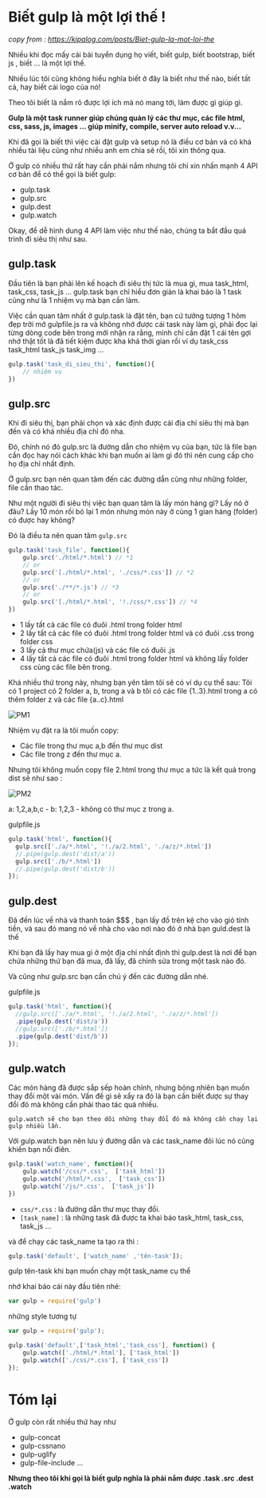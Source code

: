 # Biết gulp là một lợi thế ! 

_copy from : https://kipalog.com/posts/Biet-gulp-la-mot-loi-the_ 

Nhiều khi đọc mấy cái bài tuyển dụng họ viết, biết gulp, biết bootstrap, biết js , biết ... là một lợi thế.

Nhiều lúc tôi cũng không hiểu nghĩa biết ở đây là biết như thế nào, biết tất cả, hay biết cái logo của nó!

Theo tôi biết là nắm rõ được lợi ích mà nó mang tới, làm được gì giúp gì.

**Gulp là một task runner giúp chúng quản lý các thư mục, các file html, css, sass, js, images ... giúp minify, compile, server auto reload v.v...**

Khi đã gọi là biết thì việc cài đặt gulp và setup nó là điều cơ bản và có khá nhiều tài liệu cũng như nhiều anh em chia sẽ rồi, tôi xin thông qua.

Ở gulp có nhiều thứ rất hay cần phải nắm nhưng tôi chỉ xin nhấn mạnh 4 API cơ bản để có thể gọi là biết gulp:

- gulp.task
- gulp.src
- gulp.dest
- gulp.watch

Okay, để dễ hình dung 4 API làm việc như thế nào, chúng ta bắt đầu quá trình đi siêu thị như sau.

## gulp.task

Đầu tiên là bạn phải lên kế hoạch đi siêu thị tức là mua gì, mua task_html, task_css, task_js ...
gulp.task bạn chỉ hiểu đơn giản là khai báo là 1 task cũng như là 1 nhiệm vụ mà bạn cần làm.

Việc cần quan tâm nhất ở gulp.task là đặt tên, bạn cứ tưởng tượng 1 hôm đẹp trời mở gulpfile.js ra và không nhớ được cái task này làm gì, phải đọc lại từng dòng code bên trong mới nhận ra rằng, mình chỉ cần đặt 1 cái tên gợi nhớ thật tốt là đã tiết kiệm được kha khá thời gian rồi ví dụ task_css task_html task_js task_img ...

```js
gulp.task('task_di_sieu_thi', function(){
    // nhiệm vụ
})
```

## gulp.src

Khi đi siêu thị, bạn phải chọn và xác định được cái địa chỉ siêu thị mà bạn đến và có khá nhiều địa chỉ đó nha.

Đó, chính nó đó gulp.src là đường dẫn cho nhiệm vụ của bạn, tức là file bạn cần đọc hay nói cách khác khi bạn muốn ai làm gì đó thì nên cung cấp cho họ địa chỉ nhất định.

Ở gulp.src bạn nên quan tâm đến các đường dẫn cũng như những folder, file cần thao tác.

Như một người đi siêu thị việc bạn quan tâm là lấy món hàng gì?
Lấy nó ở đâu?
Lấy 10 món rồi bỏ lại 1 món nhưng món này ở cùng 1 gian hàng (folder) có được hay không?

Đó là điều ta nên quan tâm ```gulp.src```
```js
gulp.task('task_file', function(){
    gulp.src('./html/*.html') // *1
    // or
    gulp.src('[./html/*.html', './css/*.css']) // *2
    // or
    gulp.src('./**/*.js') // *3
    // or
    gulp.src('[./html/*.html', '!./css/*.css']) // *4
})
```
* 1 lấy tất cả các file có đuôi .html trong folder html
* 2 lấy tất cả các file có đuôi .html trong folder html và có đuôi .css trong folder css
* 3 lấy cả thư mục chứa(js) và các file có đuôi .js
* 4 lấy tất cả các file có đuôi .html trong folder html và không lấy folder css cùng các file bên trong.

Khá nhiều thứ trong này, nhưng bạn yên tâm tôi sẽ có ví dụ cụ thể sau:
Tôi có 1 project có 2 folder a, b, trong a và b tôi có các file {1..3}.html trong a có thêm folder z và các file {a..c}.html

![PM1](/js-front-end-tool/img/PM1.png)

Nhiệm vụ đặt ra là tôi muốn copy:
- Các file trong thư mục a,b đến thư mục dist
- Các file trong z đến thư mục a.

Nhưng tôi không muốn copy file 2.html trong thư mục a tức là kết quả trong dist sẽ như sao :

![PM2](/js-front-end-tool/img/PM2.png)

a: 1,2,a,b,c - b: 1,2,3 - không có thư mục z trong a.

gulpfile.js 
```js
gulp.task('html', function(){
  gulp.src(['./a/*.html', '!./a/2.html', './a/z/*.html'])
  //.pipe(gulp.dest('dist/a'))
  gulp.src(['./b/*.html'])
  //.pipe(gulp.dest('dist/b'))
});
```

## gulp.dest

Đã đến lúc về nhà và thanh toán $$$ , bạn lấy đồ trên kệ cho vào giỏ tính tiền, và sau đó mang nó về nhà cho vào nơi nào đó ở nhà bạn guld.dest là thế

Khi bạn đã lấy hay mua gì ở một địa chỉ nhất định thì gulp.dest là nơi để bạn chứa những thứ bạn đã mua, đã lấy, đã chỉnh sửa trong một task nào đó.

Và cũng như gulp.src bạn cần chú ý đến các đường dẫn nhé.

gulpfile.js
```js
gulp.task('html', function(){
  //gulp.src(['./a/*.html', '!./a/2.html', './a/z/*.html'])
  .pipe(gulp.dest('dist/a'))
  //gulp.src(['./b/*.html'])
  .pipe(gulp.dest('dist/b'))
});
```

## gulp.watch

Các món hàng đã được sắp sếp hoàn chỉnh, nhưng bỏng nhiên bạn muốn thay đổi một vài món. Vấn đề gì sẽ xẩy ra đó là bạn cần biết được sự thay đổi đó mà không cần phải thao tác quá nhiều.

    gulp.watch sẽ cho bạn theo dõi những thay đổi đó mà không cần chạy lại gulp nhiều lần.

Với gulp.watch bạn nên lưu ý đường dẫn và các task_name đôi lúc nó cũng khiến bạn nổi điên.

```js
gulp.task('watch_name', function(){
    gulp.watch('/css/*.css',  ['task_html'])
    gulp.watch('/html/*.css',  ['task_css'])
    gulp.watch('/js/*.css',  ['task_js'])
})
```

- ```css/*.css``` : là đường dẫn thư mục thay đổi.
- ```[task_name]``` : là những task đã được ta khai báo task_html, task_css, task_js ...

và để chạy các task_name ta tạo ra thì : 
```js 
gulp.task('default', ['watch_name' ,'tên-task']); 
```
gulp tên-task khi bạn muốn chạy một task_name cụ thể

nhớ khai báo cái này đầu tiên nhé:
```js
var gulp = require('gulp')
```
những style tương tự
```js
var gulp = require('gulp');

gulp.task('default',['task_html','task_css'], function() {
    gulp.watch(['./html/*.html'], ['task_html'])
    gulp.watch(['./css/*.css'], ['task_css'])
});
```

# Tóm lại
Ở gulp còn rất nhiều thứ hay như
- gulp-concat
- gulp-cssnano
- gulp-uglify
- gulp-file-include
...

**Nhưng theo tôi khi gọi là biết gulp nghĩa là phải nắm được .task .src .dest .watch**
